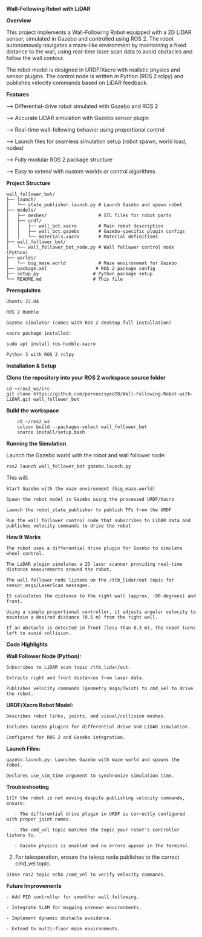 **Wall-Following Robot with LiDAR**

**Overview**

This project implements a Wall-Following Robot equipped with a 2D LiDAR sensor, simulated in Gazebo and controlled using ROS 2. The robot autonomously navigates a maze-like environment by maintaining a fixed distance to the wall, using real-time laser scan data to avoid obstacles and follow the wall contour.

The robot model is designed in URDF/Xacro with realistic physics and sensor plugins. The control node is written in Python (ROS 2 rclpy) and publishes velocity commands based on LiDAR feedback.

**Features**

   --> Differential-drive robot simulated with Gazebo and ROS 2

   --> Accurate LiDAR simulation with Gazebo sensor plugin

   --> Real-time wall-following behavior using proportional control

   --> Launch files for seamless simulation setup (robot spawn, world load, nodes)

   --> Fully modular ROS 2 package structure

   --> Easy to extend with custom worlds or control algorithms

**Project Structure**
```
wall_follower_bot/
├── launch/
│   └── state_publisher.launch.py # Launch Gazebo and spawn robot
├── models/
│   ├── meshes/                   # STL files for robot parts
│   ├── urdf/
│   │   ├── wall_bot.xacro        # Main robot description
│   │   ├── wall_bot.gazebo       # Gazebo-specific plugin configs
│   │   └── materials.xacro       # Material definitions
├── wall_follower_bot/
│   └── wall_follower_bot_node.py # Wall follower control node (Python)
├── worlds/
│   └── big_maze.world            # Maze environment for Gazebo
├── package.xml                  # ROS 2 package config
├── setup.py                    # Python package setup
└── README.md                   # This file
```

**Prerequisites**

    Ubuntu 22.04

    ROS 2 Humble

    Gazebo simulator (comes with ROS 2 desktop full installation)

    xacro package installed:

    sudo apt install ros-humble-xacro

    Python 3 with ROS 2 rclpy

**Installation & Setup**

**Clone the repository into your ROS 2 workspace source folder**
```
cd ~/ros2_ws/src
git clone https://github.com/parveezsyed28/Wall-Following-Robot-with-LiDAR.git wall_follower_bot
```

**Build the workspace**
```
    cd ~/ros2_ws
    colcon build --packages-select wall_follower_bot
    source install/setup.bash
```

**Running the Simulation**

Launch the Gazebo world with the robot and wall follower node:
```
ros2 launch wall_follower_bot gazebo.launch.py
```
This will:

    Start Gazebo with the maze environment (big_maze.world)

    Spawn the robot model in Gazebo using the processed URDF/Xacro

    Launch the robot_state_publisher to publish TFs from the URDF

    Run the wall follower control node that subscribes to LiDAR data and publishes velocity commands to drive the robot

**How It Works**

    The robot uses a differential drive plugin for Gazebo to simulate wheel control.

    The LiDAR plugin simulates a 2D laser scanner providing real-time distance measurements around the robot.

    The wall follower node listens on the /ttb_lidar/out topic for sensor_msgs/LaserScan messages.

    It calculates the distance to the right wall (approx. -90 degrees) and front.

    Using a simple proportional controller, it adjusts angular velocity to maintain a desired distance (0.5 m) from the right wall.

    If an obstacle is detected in front (less than 0.3 m), the robot turns left to avoid collision.

**Code Highlights**

**Wall Follower Node (Python):**

    Subscribes to LiDAR scan topic /ttb_lidar/out.

    Extracts right and front distances from laser data.

    Publishes velocity commands (geometry_msgs/Twist) to cmd_vel to drive the robot.

**URDF/Xacro Robot Model:**

    Describes robot links, joints, and visual/collision meshes.

    Includes Gazebo plugins for differential drive and LiDAR simulation.

    Configured for ROS 2 and Gazebo integration.

**Launch Files:**

    gazebo.launch.py: Launches Gazebo with maze world and spawns the robot.

    Declares use_sim_time argument to synchronize simulation time.

**Troubleshooting**

    1)If the robot is not moving despite publishing velocity commands, ensure:

       - The differential drive plugin in URDF is correctly configured with proper joint names.

       - The cmd_vel topic matches the topic your robot's controller listens to.

       - Gazebo physics is enabled and no errors appear in the terminal.

   2) For teleoperation, ensure the teleop node publishes to the correct cmd_vel topic.

    3)Use ros2 topic echo /cmd_vel to verify velocity commands.

**Future Improvements**

    - Add PID controller for smoother wall following.

    - Integrate SLAM for mapping unknown environments.

    - Implement dynamic obstacle avoidance.

    - Extend to multi-floor maze environments.
